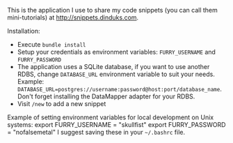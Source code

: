 This is the application I use to share my code snippets (you can call them mini-tutorials) at http://snippets.dinduks.com.

Installation:

* Execute `bundle install`
* Setup your credentials as environment variables: `FURRY_USERNAME` and `FURRY_PASSWORD`
* The application uses a SQLite database, if you want to use another RDBS, change `DATABASE_URL` environment variable to suit your needs.  
Example: `DATABASE_URL=postgres://username:password@host:port/database_name`. Don't forget installing the DataMapper adapter for your RDBS.
* Visit `/new` to add a new snippet

Example of setting environment variables for local development on Unix systems:
      export FURRY_USERNAME = "skullfist"
      export FURRY_PASSWORD = "nofalsemetal"
I suggest saving these in your `~/.bashrc` file.
